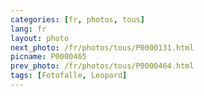 ```yaml
---
categories: [fr, photos, tous]
lang: fr
layout: photo
next_photo: /fr/photos/tous/P0000131.html
picname: P0000465
prev_photo: /fr/photos/tous/P0000464.html
tags: [Fotofalle, Leopard]
---
```

